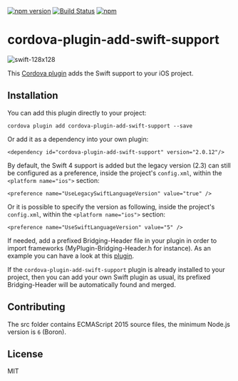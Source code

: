 [![npm version](https://badge.fury.io/js/cordova-plugin-add-swift-support.svg)](https://badge.fury.io/js/cordova-plugin-add-swift-support) [![Build Status](https://travis-ci.org/akofman/cordova-plugin-add-swift-support.svg?branch=master)](https://travis-ci.org/akofman/cordova-plugin-add-swift-support) [![npm](https://img.shields.io/npm/dm/cordova-plugin-add-swift-support.svg)]()

# cordova-plugin-add-swift-support

![swift-128x128](https://cloud.githubusercontent.com/assets/579922/15999501/79196b48-3146-11e6-836e-061a7ef53571.png)

This [Cordova plugin](https://www.npmjs.com/package/cordova-plugin-add-swift-support) adds the Swift support to your iOS project.

## Installation

You can add this plugin directly to your project:

`cordova plugin add cordova-plugin-add-swift-support --save`

Or add it as a dependency into your own plugin:

`<dependency id="cordova-plugin-add-swift-support" version="2.0.12"/>`

By default, the Swift 4 support is added but the legacy version (2.3) can still be configured as a preference, inside the project's `config.xml`, within the `<platform name="ios">` section:

`<preference name="UseLegacySwiftLanguageVersion" value="true" />`

Or it is possible to specify the version as following, inside the project's `config.xml`, within the `<platform name="ios">` section:

`<preference name="UseSwiftLanguageVersion" value="5" />`

If needed, add a prefixed Bridging-Header file in your plugin in order to import frameworks (MyPlugin-Bridging-Header.h for instance).
As an example you can have a look at this [plugin](https://github.com/akofman/cordova-plugin-permissionScope).

If the `cordova-plugin-add-swift-support` plugin is already installed to your project, then you can add your own Swift plugin as usual, its prefixed Bridging-Header will be automatically found and merged.

## Contributing

The src folder contains ECMAScript 2015 source files, the minimum Node.js version is `6` (Boron).

## License

MIT
